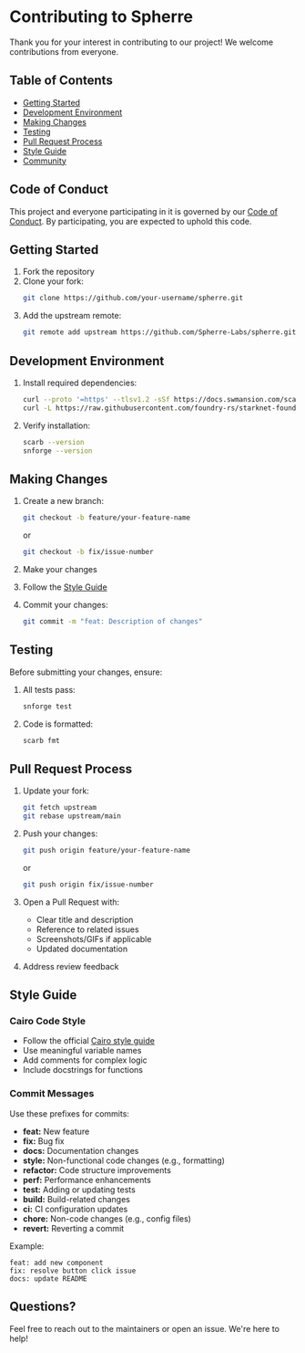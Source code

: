 # Contributing to Spherre

Thank you for your interest in contributing to our project! We welcome contributions from everyone.

## Table of Contents

- [Getting Started](#getting-started)
- [Development Environment](#development-environment)
- [Making Changes](#making-changes)
- [Testing](#testing)
- [Pull Request Process](#pull-request-process)
- [Style Guide](#style-guide)
- [Community](#community)

## Code of Conduct

This project and everyone participating in it is governed by our [Code of Conduct](CODE_OF_CONDUCT.md). By participating, you are expected to uphold this code.

## Getting Started

1. Fork the repository
2. Clone your fork:
   ```bash
   git clone https://github.com/your-username/spherre.git
   ```
3. Add the upstream remote:
   ```bash
   git remote add upstream https://github.com/Spherre-Labs/spherre.git
   ```

## Development Environment

1. Install required dependencies:
   ```bash
   curl --proto '=https' --tlsv1.2 -sSf https://docs.swmansion.com/scarb/install.sh | sh
   curl -L https://raw.githubusercontent.com/foundry-rs/starknet-foundry/master/scripts/install.sh | sh
   ```

2. Verify installation:
   ```bash
   scarb --version
   snforge --version
   ```


## Making Changes

1. Create a new branch:
   ```bash
   git checkout -b feature/your-feature-name
   ```
   or 
   ```bash
   git checkout -b fix/issue-number
   ```


2. Make your changes

3. Follow the [Style Guide](#style-guide)

4. Commit your changes:
    ```bash
   git commit -m "feat: Description of changes"
   ```

## Testing

Before submitting your changes, ensure:

1. All tests pass:
   ```bash
   snforge test
   ```

2. Code is formatted:

   ```bash
   scarb fmt
   ```

## Pull Request Process

1. Update your fork:
   ```bash
   git fetch upstream
   git rebase upstream/main
   ```

2. Push your changes:
   ```bash
   git push origin feature/your-feature-name
   ```
   or
   ```bash
   git push origin fix/issue-number
   ```

3. Open a Pull Request with:
   - Clear title and description
   - Reference to related issues
   - Screenshots/GIFs if applicable
   - Updated documentation

4. Address review feedback

## Style Guide

### Cairo Code Style

- Follow the official [Cairo style guide](https://github.com/starkware-libs/cairo/blob/main/docs/reference/src/components/style-guide/introduction.md)
- Use meaningful variable names
- Add comments for complex logic
- Include docstrings for functions

### Commit Messages

Use these prefixes for commits:

- **feat:** New feature
- **fix:** Bug fix
- **docs:** Documentation changes
- **style:** Non-functional code changes (e.g., formatting)
- **refactor:** Code structure improvements
- **perf:** Performance enhancements
- **test:** Adding or updating tests
- **build:** Build-related changes
- **ci:** CI configuration updates
- **chore:** Non-code changes (e.g., config files)
- **revert:** Reverting a commit

Example:
```
feat: add new component
fix: resolve button click issue
docs: update README
```

## Questions?

Feel free to reach out to the maintainers or open an issue. We're here to help!
